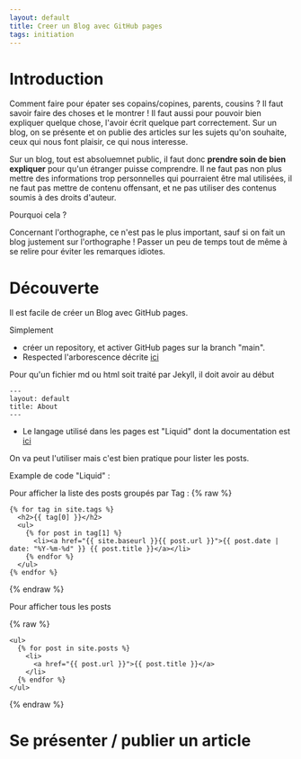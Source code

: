 ```yaml
---
layout: default
title: Creer un Blog avec GitHub pages
tags: initiation
---
```


# Introduction

Comment faire pour épater ses copains/copines, parents, cousins ?
Il faut savoir faire des choses et le montrer !
Il faut aussi pour pouvoir bien expliquer quelque chose, l'avoir écrit quelque part correctement.
Sur un blog, on se présente et on publie des articles sur les sujets qu'on souhaite, ceux qui nous font plaisir, ce qui nous interesse.

Sur un blog, tout est absoluemnet public, il faut donc **prendre soin de bien expliquer** pour qu'un étranger puisse comprendre.
Il ne faut pas non plus mettre des informations trop personnelles qui pourraient être mal utilisées, il ne faut pas mettre de 
contenu offensant, et ne pas utiliser des contenus soumis à des droits d'auteur.

Pourquoi cela ?

Concernant l'orthographe, ce n'est pas le plus important, sauf si on fait un blog justement sur l'orthographe !
Passer un peu de temps tout de même à se relire pour éviter les remarques idiotes.

# Découverte

Il est facile de créer un Blog avec GitHub pages.

Simplement 
* créer un repository, et activer GitHub pages sur la branch "main".
* Respected l'arborescence décrite [ici](https://jekyllrb.com/docs/structure/)

Pour qu'un fichier md ou html soit traité par Jekyll, il doit avoir au début 
```
---
layout: default
title: About
---
```

* Le langage utilisé dans les pages est "Liquid" dont la documentation est [ici](https://jekyllrb.com/docs/liquid/)

On va peut l'utiliser mais c'est bien pratique pour lister les posts.

Example de code "Liquid" :

Pour afficher la liste des posts groupés par Tag : 
{% raw %}
```
{% for tag in site.tags %}
  <h2>{{ tag[0] }}</h2>
  <ul>
    {% for post in tag[1] %}
      <li><a href="{{ site.baseurl }}{{ post.url }}">{{ post.date | date: "%Y-%m-%d" }} {{ post.title }}</a></li>
    {% endfor %}
  </ul>
{% endfor %}
```
{% endraw %}

Pour afficher tous les posts

{% raw %}
```
<ul>
  {% for post in site.posts %}
    <li>
      <a href="{{ post.url }}">{{ post.title }}</a>
    </li>
  {% endfor %}
</ul>
```
{% endraw %}

# Se présenter / publier un article

